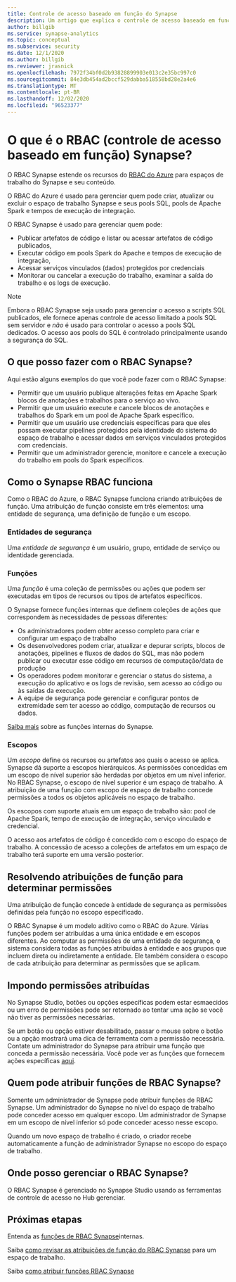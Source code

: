 ```yaml
---
title: Controle de acesso baseado em função do Synapse
description: Um artigo que explica o controle de acesso baseado em função no Azure Synapse Analytics
author: billgib
ms.service: synapse-analytics
ms.topic: conceptual
ms.subservice: security
ms.date: 12/1/2020
ms.author: billgib
ms.reviewer: jrasnick
ms.openlocfilehash: 7972f34bf0d2b93828899903e013c2e35bc997c0
ms.sourcegitcommit: 84e3db454ad2bccf529dabba518558bd28e2a4e6
ms.translationtype: MT
ms.contentlocale: pt-BR
ms.lasthandoff: 12/02/2020
ms.locfileid: "96523377"
---
```

# <a name="what-is-synapse-role-based-access-control-rbac"></a>O que é o RBAC (controle de acesso baseado em função) Synapse?

O RBAC Synapse estende os recursos do [RBAC do Azure](https://docs.microsoft.com/azure/role-based-access-control/overview) para espaços de trabalho do Synapse e seu conteúdo. 

O RBAC do Azure é usado para gerenciar quem pode criar, atualizar ou excluir o espaço de trabalho Synapse e seus pools SQL, pools de Apache Spark e tempos de execução de integração.

O RBAC Synapse é usado para gerenciar quem pode:
- Publicar artefatos de código e listar ou acessar artefatos de código publicados, 
- Executar código em pools Spark do Apache e tempos de execução de integração,
- Acessar serviços vinculados (dados) protegidos por credenciais 
- Monitorar ou cancelar a execução do trabalho, examinar a saída do trabalho e os logs de execução.  

>[!Note]
>Embora o RBAC Synapse seja usado para gerenciar o acesso a scripts SQL publicados, ele fornece apenas controle de acesso limitado a pools SQL sem servidor e _não_ é usado para controlar o acesso a pools SQL dedicados.  O acesso aos pools do SQL é controlado principalmente usando a segurança do SQL.

## <a name="what-can-i-do-with-synapse-rbac"></a>O que posso fazer com o RBAC Synapse?

Aqui estão alguns exemplos do que você pode fazer com o RBAC Synapse:
  - Permitir que um usuário publique alterações feitas em Apache Spark blocos de anotações e trabalhos para o serviço ao vivo.
  - Permitir que um usuário execute e cancele blocos de anotações e trabalhos do Spark em um pool de Apache Spark específico.
  - Permitir que um usuário use credenciais específicas para que eles possam executar pipelines protegidos pela identidade do sistema do espaço de trabalho e acessar dados em serviços vinculados protegidos com credenciais. 
  - Permitir que um administrador gerencie, monitore e cancele a execução do trabalho em pools do Spark específicos.    

## <a name="how-synapse-rbac-works"></a>Como o Synapse RBAC funciona
Como o RBAC do Azure, o RBAC Synapse funciona criando atribuições de função. Uma atribuição de função consiste em três elementos: uma entidade de segurança, uma definição de função e um escopo.  

### <a name="security-principals"></a>Entidades de segurança

Uma _entidade de segurança_ é um usuário, grupo, entidade de serviço ou identidade gerenciada.

### <a name="roles"></a>Funções
 
Uma _função_ é uma coleção de permissões ou ações que podem ser executadas em tipos de recursos ou tipos de artefatos específicos.

O Synapse fornece funções internas que definem coleções de ações que correspondem às necessidades de pessoas diferentes:
- Os administradores podem obter acesso completo para criar e configurar um espaço de trabalho 
- Os desenvolvedores podem criar, atualizar e depurar scripts, blocos de anotações, pipelines e fluxos de dados do SQL, mas não podem publicar ou executar esse código em recursos de computação/data de produção
- Os operadores podem monitorar e gerenciar o status do sistema, a execução do aplicativo e os logs de revisão, sem acesso ao código ou às saídas da execução.
- A equipe de segurança pode gerenciar e configurar pontos de extremidade sem ter acesso ao código, computação de recursos ou dados.

[Saiba mais](./synapse-workspace-synapse-rbac-roles.md) sobre as funções internas do Synapse. 

### <a name="scopes"></a>Escopos

Um _escopo_ define os recursos ou artefatos aos quais o acesso se aplica.  Synapse dá suporte a escopos hierárquicos.  As permissões concedidas em um escopo de nível superior são herdadas por objetos em um nível inferior.  No RBAC Synapse, o escopo de nível superior é um espaço de trabalho.  A atribuição de uma função com escopo de espaço de trabalho concede permissões a todos os objetos aplicáveis no espaço de trabalho.  

Os escopos com suporte atuais em um espaço de trabalho são: pool de Apache Spark, tempo de execução de integração, serviço vinculado e credencial. 

O acesso aos artefatos de código é concedido com o escopo do espaço de trabalho.  A concessão de acesso a coleções de artefatos em um espaço de trabalho terá suporte em uma versão posterior.

## <a name="resolving-role-assignments-to-determine-permissions"></a>Resolvendo atribuições de função para determinar permissões

Uma atribuição de função concede à entidade de segurança as permissões definidas pela função no escopo especificado.

O RBAC Synapse é um modelo aditivo como o RBAC do Azure. Várias funções podem ser atribuídas a uma única entidade e em escopos diferentes. Ao computar as permissões de uma entidade de segurança, o sistema considera todas as funções atribuídas à entidade e aos grupos que incluem direta ou indiretamente a entidade.  Ele também considera o escopo de cada atribuição para determinar as permissões que se aplicam.  

## <a name="enforcing-assigned-permissions"></a>Impondo permissões atribuídas

No Synapse Studio, botões ou opções específicas podem estar esmaecidos ou um erro de permissões pode ser retornado ao tentar uma ação se você não tiver as permissões necessárias. 

Se um botão ou opção estiver desabilitado, passar o mouse sobre o botão ou a opção mostrará uma dica de ferramenta com a permissão necessária.  Contate um administrador do Synapse para atribuir uma função que conceda a permissão necessária. Você pode ver as funções que fornecem ações específicas [aqui](./synapse-workspace-synapse-rbac-roles.md).

## <a name="who-can-assign-synapse-rbac-roles"></a>Quem pode atribuir funções de RBAC Synapse?

Somente um administrador de Synapse pode atribuir funções de RBAC Synapse.  Um administrador do Synapse no nível do espaço de trabalho pode conceder acesso em qualquer escopo.  Um administrador de Synapse em um escopo de nível inferior só pode conceder acesso nesse escopo. 

Quando um novo espaço de trabalho é criado, o criador recebe automaticamente a função de administrador Synapse no escopo do espaço de trabalho.   

## <a name="where-do-i-manage-synapse-rbac"></a>Onde posso gerenciar o RBAC Synapse?

O RBAC Synapse é gerenciado no Synapse Studio usando as ferramentas de controle de acesso no Hub gerenciar. 

## <a name="next-steps"></a>Próximas etapas

Entenda as [funções de RBAC Synapse](./synapse-workspace-synapse-rbac-roles.md)internas.

Saiba [como revisar as atribuições de função do RBAC Synapse](./how-to-review-synapse-rbac-role-assignments.md) para um espaço de trabalho.

Saiba [como atribuir funções RBAC Synapse](./how-to-manage-synapse-rbac-role-assignments.md)